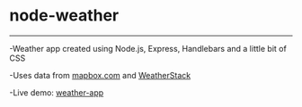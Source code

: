 # node-weather
---

-Weather app created using Node.js, Express, Handlebars and a little bit of CSS

-Uses data from [mapbox.com](http://mapbox.com) and [WeatherStack](http://weatherstack.com)

-Live demo: [weather-app](http://node-weather-geekfruit.herokuapp.com/)
